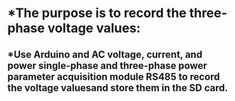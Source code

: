 # *The purpose is to record the three-phase voltage values:
## *Use Arduino and AC voltage, current, and power single-phase and three-phase power parameter acquisition module RS485 to record the voltage values ​​and store them in the SD card.
